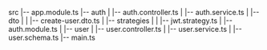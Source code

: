 src
|-- app.module.ts
|-- auth
|   |-- auth.controller.ts
|   |-- auth.service.ts
|   |-- dto
|   |   |-- create-user.dto.ts
|   |-- strategies
|   |   |-- jwt.strategy.ts
|   |-- auth.module.ts
|   |-- user
|       |-- user.controller.ts
|       |-- user.service.ts
|       |-- user.schema.ts
|-- main.ts
